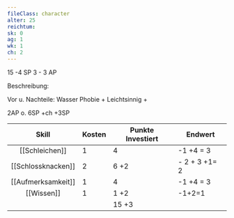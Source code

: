 ```yaml
---
fileClass: character
alter: 25
reichtum: 
sk: 0
ag: 1
wk: 1
ch: 2
---
```

15 -4  SP
3 - 3 AP

Beschreibung:

Vor u. Nachteile:
 Wasser Phobie +
 Leichtsinnig +

2AP
o.
6SP
+ch
+3SP

|       Skill        | Kosten | Punkte Investiert | Endwert       |
| :----------------: | ------ | ----------------- | ------------- |
|   [[Schleichen]]   | 1      | 4                 | -1 +4 = 3     |
| [[Schlossknacken]] | 2      | 6 +2              | - 2 + 3 +1= 2 |
| [[Aufmerksamkeit]] | 1      | 4                 | -1 +4 = 3     |
|     [[Wissen]]     | 1      | 1 +2              | -1+2=1        |
|                    |        | 15 +3             |               |
